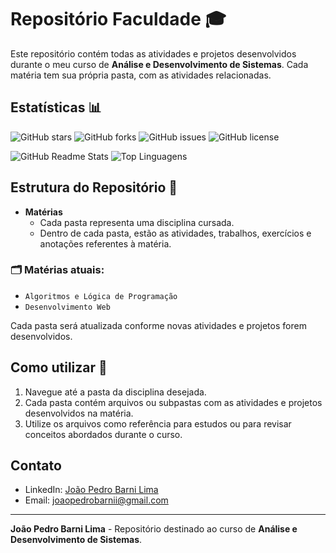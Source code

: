 # Repositório Faculdade 🎓

Este repositório contém todas as atividades e projetos desenvolvidos durante o meu curso de **Análise e Desenvolvimento de Sistemas**. Cada matéria tem sua própria pasta, com as atividades relacionadas.

## Estatísticas 📊

![GitHub stars](https://img.shields.io/github/stars/Barni-i/Faculdade?style=social)
![GitHub forks](https://img.shields.io/github/forks/Barni-i/Faculdade?style=social)
![GitHub issues](https://img.shields.io/github/issues/Barni-i/Faculdade)
![GitHub license](https://img.shields.io/github/license/Barni-i/Faculdade)

![GitHub Readme Stats](https://github-readme-stats.vercel.app/api?username=SaturnSeraphin&show_icons=true&theme=radical)
![Top Linguagens](https://github-readme-stats.vercel.app/api/top-langs/?username=SaturnSeraphin&layout=compact&theme=radical)

## Estrutura do Repositório 📂

- **Matérias**
  - Cada pasta representa uma disciplina cursada.
  - Dentro de cada pasta, estão as atividades, trabalhos, exercícios e anotações referentes à matéria.

### 🗂️ Matérias atuais:

- `Algoritmos e Lógica de Programação`
- `Desenvolvimento Web`

Cada pasta será atualizada conforme novas atividades e projetos forem desenvolvidos.

## Como utilizar 📖

1. Navegue até a pasta da disciplina desejada.
2. Cada pasta contém arquivos ou subpastas com as atividades e projetos desenvolvidos na matéria.
3. Utilize os arquivos como referência para estudos ou para revisar conceitos abordados durante o curso.

## Contato

- LinkedIn: [João Pedro Barni Lima](https://www.linkedin.com/in/jo%C3%A3o-pedro-barni-lima-251105272/)
- Email: [joaopedrobarnii@gmail.com](mailto:joaopedrobarnii@gmail.com)

---

**João Pedro Barni Lima** - Repositório destinado ao curso de **Análise e Desenvolvimento de Sistemas**.

